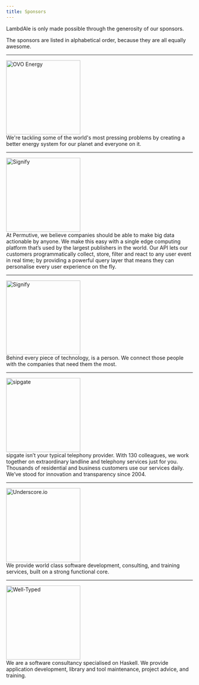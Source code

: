 ```yaml
---
title: Sponsors
---
```


LambdAle is only made possible through the generosity of our sponsors.

The sponsors are listed in alphabetical order, because they are all equally
awesome.


---

<div class="w-100 w-40-ns pa2 tc dib v-mid">
  <a href="https://www.ovoenergy.com/">
    <img src="{{ site.url }}/images/sponsors/ovoenergy.png" alt="OVO Energy" width="200">
  </a>
</div>
<div class="w-100 w-50-ns pa2 ml3-ns tc tl-ns dib v-mid">
  We're tackling some of the world's most pressing problems by creating a better energy system for our planet and everyone on it.
</div>

---

<div class="w-100 w-40-ns ph2 tc dib v-mid">
  <a href="https://permutive.com/">
    <img src="{{ site.url }}/images/sponsors/permutive-icon-final.svg" alt="Signify" width="200" height="200">
  </a>
</div>
<div class="w-100 w-50-ns pa2 ml3-ns tc tl-ns dib v-mid">
  At Permutive, we believe companies should be able to make big data actionable by anyone. We make this easy with a single edge computing platform that’s used by the largest publishers in the world. Our API lets our customers programmatically collect, store, filter and react to any user event in real time; by providing a powerful query layer that means they can personalise every user experience on the fly.
</div>

---

<div class="w-100 w-40-ns ph2 tc dib v-mid">
  <a href="https://www.signifytechnology.com/">
    <img src="{{ site.url }}/images/sponsors/signify.svg" alt="Signify" width="200" height="200">
  </a>
</div>
<div class="w-100 w-50-ns pa2 ml3-ns tc tl-ns dib v-mid">
  Behind every piece of technology, is a person. We connect those people with the companies that need them the most.
</div>

---

<div class="w-100 w-40-ns pa2 tc dib v-mid">
  <a href="https://www.sipgate.co.uk/">
    <img src="{{ site.url }}/images/sponsors/sipgate.svg" alt="sipgate" width="200">
  </a>
</div>
<div class="w-100 w-50-ns pa2 ml3-ns tc tl-ns dib v-mid">
  sipgate isn’t your typical telephony provider. With 130 colleagues, we work together on extraordinary landline and telephony services just for you. Thousands of residential and business customers use our services daily. We’ve stood for innovation and transparency since 2004.
</div>

---

<div class="w-100 w-40-ns pa2 tc dib v-mid">
  <a href="https://www.underscore.io/">
    <img src="{{ site.url }}/images/sponsors/underscore.png" alt="Underscore.io" width="200">
  </a>
</div>
<div class="w-100 w-50-ns pa2 ml3-ns tc tl-ns dib v-mid">
  We provide world class software development, consulting, and training services, built on a strong functional core.
</div>

---

<div class="w-100 w-40-ns pa2 tc dib v-mid">
  <a href="https://well-typed.com">
    <img src="{{ site.url }}/images/sponsors/well-typed.svg" alt="Well-Typed" width="200">
  </a>
</div>
<div class="w-100 w-50-ns pa2 ml3-ns tc tl-ns dib v-mid">
  We are a software consultancy specialised on Haskell. We provide application development, library and tool maintenance, project advice, and training.
</div>

